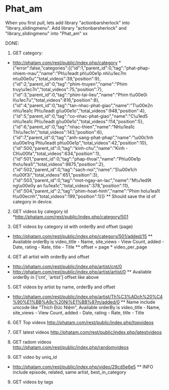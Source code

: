 Phat_am
=======
When you first pull, lets add library "actionbarsherlock" into "library_slidingmenu".
Add library "actionbarsherlock" and "library_slidingmenu" into "Phat_am"
xx


DONE:
1. GET category:
* http://phatam.com/rest/public/index.php/category
*{"error":false,"categories":[{"id":1,"parent_id":0,"tag":"phat-phap-nhiem-mau","name":"Ph\u1eadt ph\u00e1p nhi\u1ec7m m\u00e0u","total_videos":39,"position":9},{"id":2,"parent_id":0,"tag":"phim-truyen","name":"Phim truy\u1ec7n","total_videos":75,"position":7},{"id":3,"parent_id":0,"tag":"phim-tai-lieu","name":"Phim t\u00e0i li\u1ec7u","total_videos":816,"position":8},{"id":4,"parent_id":0,"tag":"tan-nhac-phat-giao","name":"T\u00e2n nh\u1ea1c Ph\u1eadt gi\u00e1o","total_videos":948,"position":4},{"id":5,"parent_id":0,"tag":"co-nhac-phat-giao","name":"C\u1ed5 nh\u1ea1c Ph\u1eadt gi\u00e1o","total_videos":114,"position":5},{"id":6,"parent_id":0,"tag":"nhac-thien","name":"Nh\u1ea1c Thi\u1ec1n","total_videos":143,"position":6},{"id":7,"parent_id":0,"tag":"anh-sang-phat-phap","name":"\u00c1nh s\u00e1ng Ph\u1eadt ph\u00e1p","total_videos":42,"position":10},{"id":500,"parent_id":0,"tag":"kinh-chu","name":"Kinh - Ch\u00fa","total_videos":634,"position":1},{"id":501,"parent_id":0,"tag":"phap-thoai","name":"Ph\u00e1p tho\u1ea1i","total_videos":9875,"position":2},{"id":502,"parent_id":0,"tag":"sach-noi","name":"S\u00e1ch n\u00f3i","total_videos":651,"position":3},{"id":503,"parent_id":0,"tag":"mot-ngay-an-lac","name":"M\u1ed9t ng\u00e0y an l\u1ea1c","total_videos":378,"position":11},{"id":504,"parent_id":2,"tag":"phim-hoat-hinh","name":"Phim ho\u1ea1t h\u00ecnh","total_videos":199,"position":1}]}
** Should save the id of category in device.

2. GET videos by category id
*http://phatam.com/rest/public/index.php/category/501

3. GET videos by category id with orderBy and offset (page)
* http://phatam.com/rest/public/index.php/category/501/added/15
** Available orderBy is video_title - Name, site_views - View Count, added - Date, rating - Rate, title - Title
** offset = page * video_per_page

4. GET all artist with orderBy and offset
* http://phatam.com/rest/public/index.php/artist/cnt/0
* http://phatam.com/rest/public/index.php/artist/artist/0
** Available orderBy in ['cnt', 'artist'] offset like above


5. GET videos by artist by name, orderBy and offset
* http://phatam.com/rest/public/index.php/artist/Th%C3%ADch%20%C4%90%E1%BB%A9c%20Ni%E1%BB%87m/added/0
** Name include unicode like "Thích Đức Niệm", Available orderBy is video_title - Name, site_views - View Count, added - Date, rating - Rate, title - Title

6. GET Top videos
http://phatam.com/rest/public/index.php/topvideos

7. GET latest videos
http://phatam.com/rest/public/index.php/latestvideos

8. GET radom videos
http://phatam.com/rest/public/index.php/randomvideos

8. GET video by uniq_id
*   http://phatam.com/rest/public/index.php/video/29cd5e6e5
** INFO include episode, related, same artist, best_in_category

9. GET videos by tags

